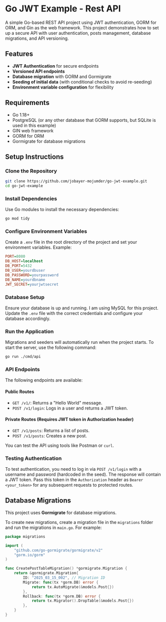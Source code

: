 # Go JWT Example - Rest API

A simple Go-based REST API project using JWT authentication, GORM for ORM, and Gin as the web framework. This project demonstrates how to set up a secure API with user authentication, posts management, database migrations, and API versioning.

## Features

- **JWT Authentication** for secure endpoints
- **Versioned API endpoints**
- **Database migration** with GORM and Gormigrate
- **Seeding of initial data** (with conditional checks to avoid re-seeding)
- **Environment variable configuration** for flexibility

## Requirements

- Go 1.18+
- PostgreSQL (or any other database that GORM supports, but SQLite is used in this example)
- GIN web framework
- GORM for ORM
- Gormigrate for database migrations

## Setup Instructions

### Clone the Repository

```bash
git clone https://github.com/jobayer-mojumder/go-jwt-example.git
cd go-jwt-example
```

### Install Dependencies

Use Go modules to install the necessary dependencies:

```bash
go mod tidy
```

### Configure Environment Variables

Create a `.env` file in the root directory of the project and set your environment variables. Example:

```ini
PORT=8080
DB_HOST=localhost
DB_PORT=5432
DB_USER=yourdbuser
DB_PASSWORD=yourpassword
DB_NAME=yourdbname
JWT_SECRET=yourjwtsecret
```

### Database Setup

Ensure your database is up and running. I am using MySQL for this project. Update the `.env` file with the correct credentials and configure your database accordingly.

### Run the Application

Migrations and seeders will automatically run when the project starts. To start the server, use the following command:

```bash
go run ./cmd/api
```

### API Endpoints

The following endpoints are available:

#### Public Routes
- `GET /v1/`: Returns a "Hello World" message.
- `POST /v1/login`: Logs in a user and returns a JWT token.

#### Private Routes (Requires JWT token in Authorization header)
- `GET /v1/posts`: Returns a list of posts.
- `POST /v1/posts`: Creates a new post.

You can test the API using tools like Postman or `curl`.

### Testing Authentication

To test authentication, you need to log in via `POST /v1/login` with a username and password (hardcoded in the seed). The response will contain a JWT token. Pass this token in the `Authorization` header as `Bearer <your_token>` for any subsequent requests to protected routes.


## Database Migrations

This project uses **Gormigrate** for database migrations.

To create new migrations, create a migration file in the `migrations` folder and run the migrations in `main.go`. For example:

```go
package migrations

import (
	"github.com/go-gormigrate/gormigrate/v2"
	"gorm.io/gorm"
)

func CreatePostTableMigration() *gormigrate.Migration {
	return &gormigrate.Migration{
		ID: "2025_03_15_002", // Migration ID
		Migrate: func(tx *gorm.DB) error {
			return tx.AutoMigrate(&models.Post{})
		},
		Rollback: func(tx *gorm.DB) error {
			return tx.Migrator().DropTable(&models.Post{})
		},
	}
}
```